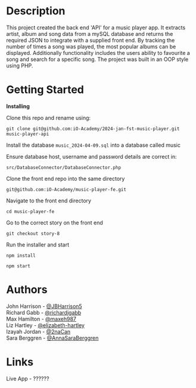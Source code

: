 # Description

This project created the back end 'API' for a music player app. It extracts artist, album and song data from a mySQL database and returns the required JSON to integrate with a supplied front end.
By tracking the number of times a song was played, the most popular albums can be displayed. Additionally functionality includes the users ability to favourite a song and search for a specific song.
The project was built in an OOP style using PHP.

# Getting Started

**Installing**

Clone this repo and rename using:

```
git clone git@github.com:iO-Academy/2024-jan-fst-music-player.git music-player-api
```

Install the database ```music_2024-04-09.sql``` into a database called music

Ensure database host, username and password details are correct in:

```
src/DatabaseConnector/DatabaseConnector.php
```

Clone the front end repo into the same directory

```
git@github.com:iO-Academy/music-player-fe.git
```

Navigate to the front end directory

```
cd music-player-fe
```

Go to the correct story on the front end

```
git checkout story-8
```

Run the installer and start
```
npm install
```
```
npm start
```

# Authors

John Harrison - [@JBHarrison5](https://github.com/JBHarrison5)  
Richard Gabb - [@richardjgabb](https://github.com/richardjgabb)  
Max Hamilton - [@maxeh987](https://github.com/maxeh987)  
Liz Hartley - [@elizabeth-hartley](https://github.com/elizabeth-hartley)  
Izayah Jordan - [@2naCan](https://github.com/2naCan)  
Sara Berggren - [@AnnaSaraBerggren](https://github.com/AnnaSaraBerggren)  

# Links
Live App - ??????
